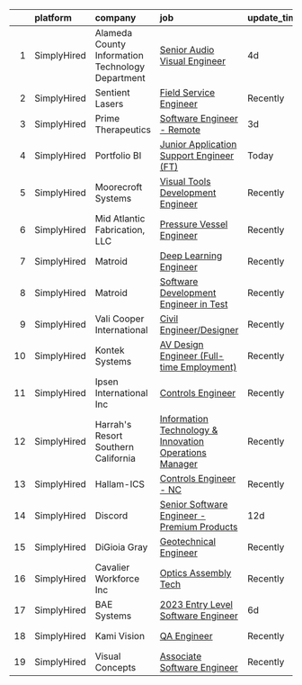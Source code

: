 

|    | platform    | company                                          | job                                                                                                                                                                | update_time   | location          |
|---:|:------------|:-------------------------------------------------|:-------------------------------------------------------------------------------------------------------------------------------------------------------------------|:--------------|:------------------|
|  1 | SimplyHired | Alameda County Information Technology Department | [Senior Audio Visual Engineer](https://www.simplyhired.com/job/fgwlow-3jPK2_spR2v6jW1Dh3hCnTYZtGXFxJAlhRcMGZ6NtK--7aQ?q=visual+engineer)                           | 4d            | Oakland, CA       |
|  2 | SimplyHired | Sentient Lasers                                  | [Field Service Engineer](https://www.simplyhired.com/job/KXs9pA1uFrGLpb6y3yFs5ybAWhDWv1s02zRiPR2eVDwzhXIQ10hp1w?q=visual+engineer)                                 | Recently      | Park City, UT     |
|  3 | SimplyHired | Prime Therapeutics                               | [Software Engineer - Remote](https://www.simplyhired.com/job/FVCkoGK-0BcnhETDdYSz6j6fXSjo2dVOtq3bD1jt8Hbenr7gfbSX3w?q=visual+engineer)                             | 3d            | Remote            |
|  4 | SimplyHired | Portfolio BI                                     | [Junior Application Support Engineer (FT)](https://www.simplyhired.com/job/aJRaSVcHkpAkqZWWTs13pJYTo1_3t6a1GaqeupriFXfc3QkiuUVyeg?q=visual+engineer)               | Today         | Remote            |
|  5 | SimplyHired | Moorecroft Systems                               | [Visual Tools Development Engineer](https://www.simplyhired.com/job/r7dF0i8GkmIbk8YargSJhR7PWufY4SYzMAtpN78Nc5uIQ1aSM_OJDQ?q=visual+engineer)                      | Recently      | Remote            |
|  6 | SimplyHired | Mid Atlantic Fabrication, LLC                    | [Pressure Vessel Engineer](https://www.simplyhired.com/job/QIhZGVjnuC129O75W9V724kl0YJKEyLCKxJtbT-yozbJpNvwJ3T-NQ?q=visual+engineer)                               | Recently      | Morgantown, WV    |
|  7 | SimplyHired | Matroid                                          | [Deep Learning Engineer](https://www.simplyhired.com/job/L50cw1OxPEupvuLzaVqtTZm9fL64v3RwzeQJxVvKMG5jtWfaN4WaWQ?q=visual+engineer)                                 | Recently      | Palo Alto, CA     |
|  8 | SimplyHired | Matroid                                          | [Software Development Engineer in Test](https://www.simplyhired.com/job/hzQxhcdWXhnr6RpcxxzLWzym7iQ7v6RdHlLFReUxaGaOB04QI5lTfg?q=visual+engineer)                  | Recently      | Palo Alto, CA     |
|  9 | SimplyHired | Vali Cooper International                        | [Civil Engineer/Designer](https://www.simplyhired.com/job/kiLveJ_78OG_yOmTXP6X7ZT1NADX3xC7jLb0oSeqdZxwU-AxChArMw?q=visual+engineer)                                | Recently      | New Orleans, LA   |
| 10 | SimplyHired | Kontek Systems                                   | [AV Design Engineer (Full-time Employment)](https://www.simplyhired.com/job/0vonORRrQ8F_-OnaP7FruNFTpTHWqsYacgBsioJq-IiAPbYZ2PXX0Q?q=visual+engineer)              | Recently      | Durham, NC        |
| 11 | SimplyHired | Ipsen International Inc                          | [Controls Engineer](https://www.simplyhired.com/job/EXJ1HozO1rMQ71PNk4i6xixi0YVufVs6s4CkDWfv-jA66R8UMAu1rQ?q=visual+engineer)                                      | Recently      | Rockford, IL      |
| 12 | SimplyHired | Harrah's Resort Southern California              | [Information Technology & Innovation Operations Manager](https://www.simplyhired.com/job/S6VuAvySC8RQh_UOZP6MsLByPwmpFZyGanTwvIKJBzxyS3ZQHTzLnQ?q=visual+engineer) | Recently      | Valley Center, CA |
| 13 | SimplyHired | Hallam-ICS                                       | [Controls Engineer - NC](https://www.simplyhired.com/job/DOGd1C5hBebf7bjHF04ZQmod2c1lYghbzwR0BEiad8ecdQ1pyL6f4w?q=visual+engineer)                                 | Recently      | Apex, NC          |
| 14 | SimplyHired | Discord                                          | [Senior Software Engineer - Premium Products](https://www.simplyhired.com/job/rFI5IPiEOCFhEJDQEKdY-4nW03DR16NdquqhXnENeK0iuPdlW2pumg?q=visual+engineer)            | 12d           | San Francisco, CA |
| 15 | SimplyHired | DiGioia Gray                                     | [Geotechnical Engineer](https://www.simplyhired.com/job/0ULkxwt6RlJIgUkOm0erK33Df9ZYCMYjgFPK0V5jBjivjum255AonQ?q=visual+engineer)                                  | Recently      | Gilbert, AZ       |
| 16 | SimplyHired | Cavalier Workforce Inc                           | [Optics Assembly Tech](https://www.simplyhired.com/job/6tILD7XM6ImXSoNJOePjEih9Ml_khmVLqw5YIDNRXVFQF0AlbUpZeA?q=visual+engineer)                                   | Recently      | Santa Clara, CA   |
| 17 | SimplyHired | BAE Systems                                      | [2023 Entry Level Software Engineer](https://www.simplyhired.com/job/WIoYGV21C3ed9OYK0MXFaHlt_OuZAdn582QfzoByxpXHOuj4tyebsA?q=visual+engineer)                     | 6d            | San Diego, CA     |
| 18 | SimplyHired | Kami Vision                                      | [QA Engineer](https://www.simplyhired.com/job/djfIQmJQkp5d4uQVc5eQDO5xchDvZeXvZpXBSCpjD7vXNYtko9NDwQ?q=visual+engineer)                                            | Recently      | San Jose, CA      |
| 19 | SimplyHired | Visual Concepts                                  | [Associate Software Engineer](https://www.simplyhired.com/job/ok8LMzdrk9je9MsL_pVDv4gzX9U4yydWZKQPh7ssZul_YctBq3I8bQ?q=visual+engineer)                            | Recently      | Novato, CA        |